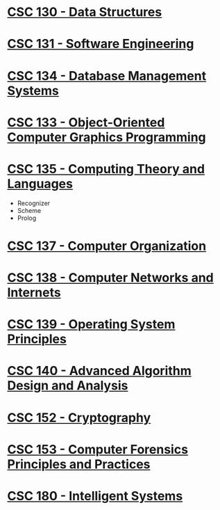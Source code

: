 
# [CSC 130 - Data Structures](https://github.com/diaoshen/CSUS_Coursework/tree/master/CSC%20130)
# [CSC 131 - Software Engineering](https://github.com/diaoshen/CSUS_Coursework/tree/master/CSC%20131)
# [CSC 134 - Database Management Systems]()
# [CSC 133 - Object-Oriented Computer Graphics Programming](https://github.com/diaoshen/CSUS_Coursework/tree/master/CSC%20133)
# [CSC 135 - Computing Theory and Languages](https://github.com/diaoshen/CSUS_Coursework/tree/master/CSC%20135)
  * Recognizer 
  * Scheme 
  * Prolog
# [CSC 137 - Computer Organization]()
# [CSC 138 - Computer Networks and Internets]()
# [CSC 139 - Operating System Principles]()
# [CSC 140 - Advanced Algorithm Design and Analysis]()
# [CSC 152 - Cryptography]()
# [CSC 153 - Computer Forensics Principles and Practices]()
# [CSC 180 - Intelligent Systems]()
